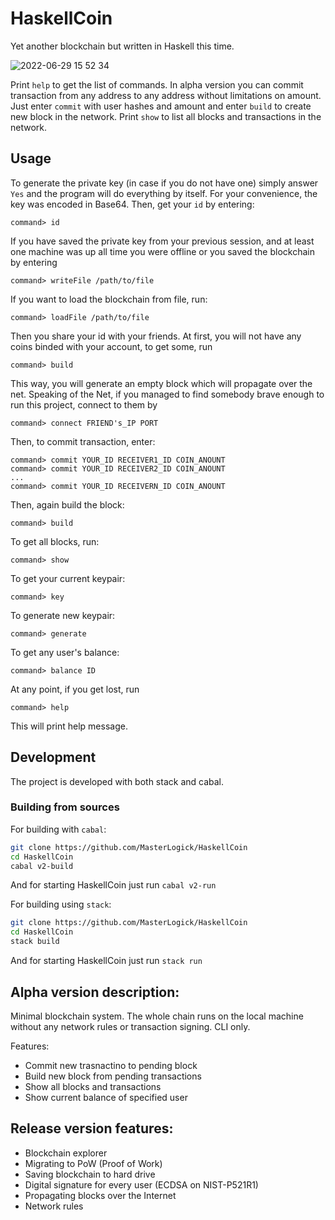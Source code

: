 # HaskellCoin

Yet another blockchain but written in Haskell this time.

![2022-06-29 15 52 34](https://user-images.githubusercontent.com/87667725/176442084-0439de5f-89ab-4b16-b3ac-e69c48b6ffb9.jpg)

Print `help` to get the list of commands.
In alpha version you can commit transaction from any address to any address without limitations on amount. Just enter `commit` with user hashes and amount and enter `build` to create new block in the network.
Print `show` to list all blocks and transactions in the network.

## Usage
To generate the private key (in case if you do not have one) simply answer `Yes` and the program will do everything by itself. For your convenience, the key was encoded in Base64.
Then, get your `id` by entering: 
```
command> id
```
If you have saved the private key from your previous session, and at least one machine was up all time you were offline or you saved the blockchain by entering
```
command> writeFile /path/to/file
```
If you want to load the blockchain from file, run:
```
command> loadFile /path/to/file
```
Then you share your id with your friends. At first, you will not have any coins binded with your account, to get some, run 
```
command> build
```
This way, you will generate an empty block which will propagate over the net.
Speaking of the Net, if you managed to find somebody brave enough to run this project, connect to them by
```
command> connect FRIEND's_IP PORT
```
Then, to commit transaction, enter:
```
command> commit YOUR_ID RECEIVER1_ID COIN_ANOUNT
command> commit YOUR_ID RECEIVER2_ID COIN_ANOUNT
...
command> commit YOUR_ID RECEIVERN_ID COIN_ANOUNT
```
Then, again build the block:
```
command> build
```
To get all blocks, run:
```
command> show
```
To get your current keypair:
```
command> key
```
To generate new keypair:
```
command> generate
```
To get any user's balance:
```
command> balance ID 
```
At any point, if you get lost, run
```
command> help
```
This will print help message.

## Development

The project is developed with both stack and cabal.

### Building from sources

For building with `cabal`:
```sh
git clone https://github.com/MasterLogick/HaskellCoin
cd HaskellCoin
cabal v2-build
```
And for starting HaskellCoin just run `cabal v2-run` 

For building using `stack`:
```sh
git clone https://github.com/MasterLogick/HaskellCoin
cd HaskellCoin
stack build
```
And for starting HaskellCoin just run `stack run`

## Alpha version description:

Minimal blockchain system. The whole chain runs on the local machine without any network rules or transaction signing. CLI only.

Features:
+ Commit new trasnactino to pending block
+ Build new block from pending transactions
+ Show all blocks and transactions
+ Show current balance of specified user


## Release version features:

+ Blockchain explorer
+ Migrating to PoW (Proof of Work)
+ Saving blockchain to hard drive
+ Digital signature for every user (ECDSA on NIST-P521R1)
+ Propagating blocks over the Internet
+ Network rules
